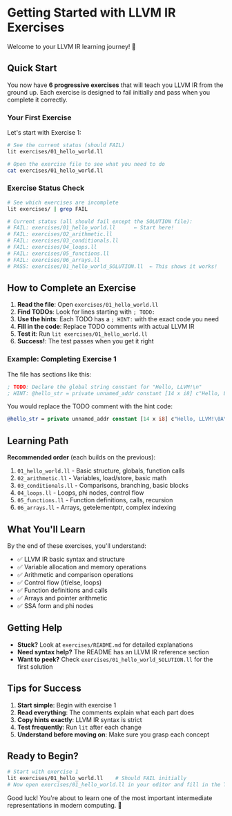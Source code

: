 # Getting Started with LLVM IR Exercises

Welcome to your LLVM IR learning journey! 🎉

## Quick Start

You now have **6 progressive exercises** that will teach you LLVM IR from the ground up. Each exercise is designed to fail initially and pass when you complete it correctly.

### Your First Exercise

Let's start with Exercise 1:

```bash
# See the current status (should FAIL)
lit exercises/01_hello_world.ll

# Open the exercise file to see what you need to do
cat exercises/01_hello_world.ll
```

### Exercise Status Check

```bash
# See which exercises are incomplete
lit exercises/ | grep FAIL

# Current status (all should fail except the SOLUTION file):
# FAIL: exercises/01_hello_world.ll      ← Start here!
# FAIL: exercises/02_arithmetic.ll 
# FAIL: exercises/03_conditionals.ll
# FAIL: exercises/04_loops.ll
# FAIL: exercises/05_functions.ll
# FAIL: exercises/06_arrays.ll
# PASS: exercises/01_hello_world_SOLUTION.ll  ← This shows it works!
```

## How to Complete an Exercise

1. **Read the file**: Open `exercises/01_hello_world.ll`
2. **Find TODOs**: Look for lines starting with `; TODO:`
3. **Use the hints**: Each TODO has a `; HINT:` with the exact code you need
4. **Fill in the code**: Replace TODO comments with actual LLVM IR
5. **Test it**: Run `lit exercises/01_hello_world.ll`
6. **Success!**: The test passes when you get it right

### Example: Completing Exercise 1

The file has sections like this:
```llvm
; TODO: Declare the global string constant for "Hello, LLVM!\n"
; HINT: @hello_str = private unnamed_addr constant [14 x i8] c"Hello, LLVM!\0A\00", align 1
```

You would replace the TODO comment with the hint code:
```llvm
@hello_str = private unnamed_addr constant [14 x i8] c"Hello, LLVM!\0A\00", align 1
```

## Learning Path

**Recommended order** (each builds on the previous):
1. `01_hello_world.ll` - Basic structure, globals, function calls
2. `02_arithmetic.ll` - Variables, load/store, basic math  
3. `03_conditionals.ll` - Comparisons, branching, basic blocks
4. `04_loops.ll` - Loops, phi nodes, control flow
5. `05_functions.ll` - Function definitions, calls, recursion
6. `06_arrays.ll` - Arrays, getelementptr, complex indexing

## What You'll Learn

By the end of these exercises, you'll understand:
- ✅ LLVM IR basic syntax and structure
- ✅ Variable allocation and memory operations
- ✅ Arithmetic and comparison operations
- ✅ Control flow (if/else, loops)
- ✅ Function definitions and calls
- ✅ Arrays and pointer arithmetic
- ✅ SSA form and phi nodes

## Getting Help

- **Stuck?** Look at `exercises/README.md` for detailed explanations
- **Need syntax help?** The README has an LLVM IR reference section
- **Want to peek?** Check `exercises/01_hello_world_SOLUTION.ll` for the first solution

## Tips for Success

1. **Start simple**: Begin with exercise 1
2. **Read everything**: The comments explain what each part does
3. **Copy hints exactly**: LLVM IR syntax is strict
4. **Test frequently**: Run `lit` after each change
5. **Understand before moving on**: Make sure you grasp each concept

## Ready to Begin?

```bash
# Start with exercise 1
lit exercises/01_hello_world.ll    # Should FAIL initially
# Now open exercises/01_hello_world.ll in your editor and fill in the TODOs!
```

Good luck! You're about to learn one of the most important intermediate representations in modern computing. 🚀